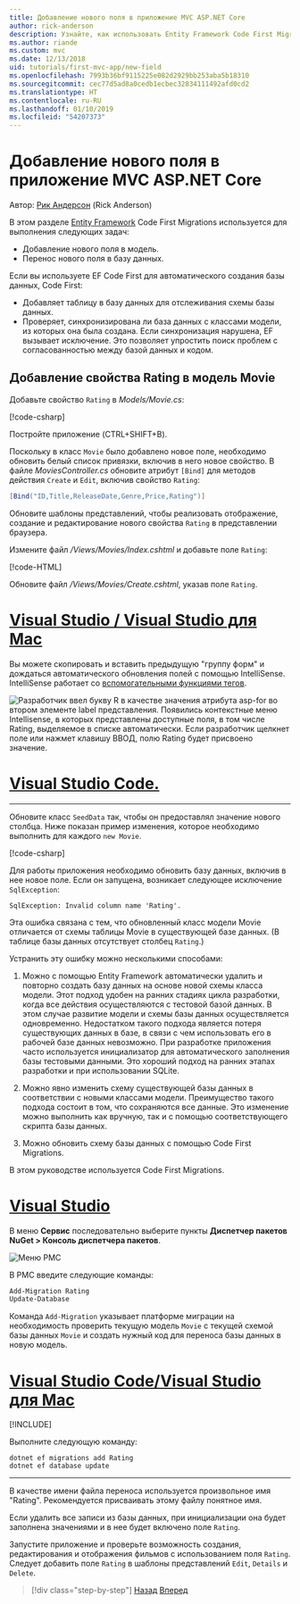 ```yaml
---
title: Добавление нового поля в приложение MVC ASP.NET Core
author: rick-anderson
description: Узнайте, как использовать Entity Framework Code First Migrations для добавления нового поля к модели и переноса этого изменения в базу данных.
ms.author: riande
ms.custom: mvc
ms.date: 12/13/2018
uid: tutorials/first-mvc-app/new-field
ms.openlocfilehash: 7993b36bf9115225e082d2929bb253aba5b18310
ms.sourcegitcommit: cec77d5ad8a0cedb1ecbec32834111492afd0cd2
ms.translationtype: HT
ms.contentlocale: ru-RU
ms.lasthandoff: 01/10/2019
ms.locfileid: "54207373"
---
```

# <a name="add-a-new-field-to-an-aspnet-core-mvc-app"></a>Добавление нового поля в приложение MVC ASP.NET Core

Автор: [Рик Андерсон](https://twitter.com/RickAndMSFT) (Rick Anderson)

В этом разделе [Entity Framework](/ef/core/get-started/aspnetcore/new-db) Code First Migrations используется для выполнения следующих задач:

* Добавление нового поля в модель.
* Перенос нового поля в базу данных.

Если вы используете EF Code First для автоматического создания базы данных, Code First:

* Добавляет таблицу в базу данных для отслеживания схемы базы данных.
* Проверяет, синхронизирована ли база данных с классами модели, из которых она была создана. Если синхронизация нарушена, EF вызывает исключение. Это позволяет упростить поиск проблем с согласованностью между базой данных и кодом.

## <a name="add-a-rating-property-to-the-movie-model"></a>Добавление свойства Rating в модель Movie

Добавьте свойство `Rating` в *Models/Movie.cs*:

[!code-csharp[](~/tutorials/first-mvc-app/start-mvc/sample/MvcMovie22/Models/MovieDateRating.cs?highlight=13&name=snippet)]

Постройте приложение (CTRL+SHIFT+B).

Поскольку в класс `Movie` было добавлено новое поле, необходимо обновить белый список привязки, включив в него новое свойство. В файле *MoviesController.cs* обновите атрибут `[Bind]` для методов действия `Create` и `Edit`, включив свойство `Rating`:

```csharp
[Bind("ID,Title,ReleaseDate,Genre,Price,Rating")]
   ```

Обновите шаблоны представлений, чтобы реализовать отображение, создание и редактирование нового свойства `Rating` в представлении браузера.

Измените файл */Views/Movies/Index.cshtml* и добавьте поле `Rating`:

[!code-HTML[](~/tutorials/first-mvc-app/start-mvc/sample/MvcMovie22/Views/Movies/IndexGenreRating.cshtml?highlight=16,38&range=24-64)]

Обновите файл */Views/Movies/Create.cshtml*, указав поле `Rating`.

<!-- VS -------------------------->
# <a name="visual-studio--visual-studio-for-mactabvisual-studiovisual-studio-mac"></a>[Visual Studio / Visual Studio для Mac](#tab/visual-studio+visual-studio-mac)

Вы можете скопировать и вставить предыдущую "группу форм" и дождаться автоматического обновления полей с помощью IntelliSense. IntelliSense работает со [вспомогательными функциями тегов](xref:mvc/views/tag-helpers/intro).

![Разработчик ввел букву R в качестве значения атрибута asp-for во втором элементе label представления. Появились контекстные меню Intellisense, в которых представлены доступные поля, в том числе Rating, выделяемое в списке автоматически. Если разработчик щелкнет поле или нажмет клавишу ВВОД, полю Rating будет присвоено значение.](new-field/_static/cr.png)

<!-- Code -------------------------->
# <a name="visual-studio-codetabvisual-studio-code"></a>[Visual Studio Code.](#tab/visual-studio-code)
<!-- This tab intentionally left blank. -->
---  
<!-- End of VS tabs -->

Обновите класс `SeedData` так, чтобы он предоставлял значение нового столбца. Ниже показан пример изменения, которое необходимо выполнить для каждого `new Movie`.

[!code-csharp[](start-mvc/sample/MvcMovie/Models/SeedDataRating.cs?name=snippet1&highlight=6)]

Для работы приложения необходимо обновить базу данных, включив в нее новое поле. Если он запущена, возникает следующее исключение `SqlException`:

`SqlException: Invalid column name 'Rating'.`

Эта ошибка связана с тем, что обновленный класс модели Movie отличается от схемы таблицы Movie в существующей базе данных. (В таблице базы данных отсутствует столбец `Rating`.)

Устранить эту ошибку можно несколькими способами:

1. Можно с помощью Entity Framework автоматически удалить и повторно создать базу данных на основе новой схемы класса модели. Этот подход удобен на ранних стадиях цикла разработки, когда все действия осуществляются с тестовой базой данных. В этом случае развитие модели и схемы базы данных осуществляется одновременно. Недостатком такого подхода является потеря существующих данных в базе, в связи с чем использовать его в рабочей базе данных невозможно. При разработке приложения часто используется инициализатор для автоматического заполнения базы тестовыми данными. Это хороший подход на ранних этапах разработки и при использовании SQLite.

2. Можно явно изменить схему существующей базы данных в соответствии с новыми классами модели. Преимущество такого подхода состоит в том, что сохраняются все данные. Это изменение можно выполнить как вручную, так и с помощью соответствующего скрипта базы данных.

3. Можно обновить схему базы данных с помощью Code First Migrations.

В этом руководстве используется Code First Migrations.

<!-- VS -------------------------->
# <a name="visual-studiotabvisual-studio"></a>[Visual Studio](#tab/visual-studio)

В меню **Сервис** последовательно выберите пункты **Диспетчер пакетов NuGet > Консоль диспетчера пакетов**.

  ![Меню PMC](adding-model/_static/pmc.png)

В PMC введите следующие команды:

```powershell
Add-Migration Rating
Update-Database
```

Команда `Add-Migration` указывает платформе миграции на необходимость проверить текущую модель `Movie` с текущей схемой базы данных `Movie` и создать нужный код для переноса базы данных в новую модель.

# <a name="visual-studio-code--visual-studio-for-mactabvisual-studio-codevisual-studio-mac"></a>[Visual Studio Code/Visual Studio для Mac](#tab/visual-studio-code+visual-studio-mac)

[!INCLUDE[](~/includes/RP-mvc-shared/sqlite-warn.md)]

Выполните следующую команду:

```cli
dotnet ef migrations add Rating
dotnet ef database update
```

---  
<!-- End of VS tabs -->

В качестве имени файла переноса используется произвольное имя "Rating". Рекомендуется присваивать этому файлу понятное имя.

Если удалить все записи из базы данных, при инициализации она будет заполнена значениями и в нее будет включено поле `Rating`.

Запустите приложение и проверьте возможность создания, редактирования и отображения фильмов с использованием поля `Rating`. Следует добавить поле `Rating` в шаблоны представлений `Edit`, `Details` и `Delete`.

> [!div class="step-by-step"]
> [Назад](search.md)
> [Вперед](validation.md)  
